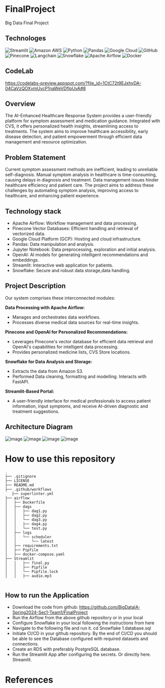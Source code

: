 # FinalProject
Big Data Final Project

## Technologes
![Streamlit](https://img.shields.io/badge/Streamlit-FF4B4B?style=for-the-badge&logo=Streamlit&logoColor=white)
![Amazon AWS](https://img.shields.io/badge/Amazon_AWS-FF9900?style=for-the-badge&logo=amazonaws&logoColor=white)
![Python](https://img.shields.io/badge/Python-3776AB?style=for-the-badge&logo=Python&logoColor=white)
![Pandas](https://img.shields.io/badge/Pandas-150458?style=for-the-badge&logo=pandas&logoColor=white)
![Google Cloud](https://img.shields.io/badge/Google_Cloud-4285F4?style=for-the-badge&logo=google-cloud&logoColor=white)
![GitHub](https://img.shields.io/badge/GitHub-100000?style=for-the-badge&logo=github&logoColor=white)
![Pinecone](https://img.shields.io/badge/Pinecone-<COLOR_CODE>?style=for-the-badge&logoColor=white)
![Langchain](https://img.shields.io/badge/Langchain-<COLOR_CODE>?style=for-the-badge&logoColor=white)
![Snowflake](https://img.shields.io/badge/Snowflake-29B5E8?style=for-the-badge&logo=Snowflake&logoColor=white)
![Apache Airflow](https://img.shields.io/badge/Apache_Airflow-017CEE?style=for-the-badge&logo=ApacheAirflow&logoColor=white)
![Docker](https://img.shields.io/badge/Docker-2496ED?style=for-the-badge&logo=Docker&logoColor=white)

## CodeLab 
https://codelabs-preview.appspot.com/?file_id=1CtC72t9EJxhyDA-04CaVzQOXvmUvcP1naWeVDfIpUyA#8
## Overview
The AI-Enhanced Healthcare Response System provides a user-friendly platform for symptom assessment and medication guidance. Integrated with CVS, it offers personalized health insights, streamlining access to treatments. The system aims to improve healthcare accessibility, early disease detection, and patient empowerment through efficient data management and resource optimization.

## Problem Statement
Current symptom assessment methods are inefficient, leading to unreliable self-diagnosis. Manual symptom analysis in healthcare is time-consuming, causing delays in diagnosis and treatment. Data management issues hinder healthcare efficiency and patient care. The project aims to address these challenges by automating symptom analysis, improving access to healthcare, and enhancing patient experience.

## Technology stack
- Apache Airflow: Workflow management and data processing.
- Pinecone Vector Databases: Efficient handling and retrieval of vectorized data.
- Google Cloud Platform (GCP): Hosting and cloud infrastructure.
- Pandas: Data manipulation and analysis.
- Jupyter Notebook: Data preprocessing, exploration and initial analysis.
- OpenAI: AI models for generating intelligent recommendations and embeddings.
- Streamlit: Interactive web application for patients.
- Snowflake: Secure and robust data storage,data handling.

## Project Description
Our system comprises these interconnected modules:

**Data Processing with Apache Airflow:**
- Manages and orchestrates data workflows.
- Processes diverse medical data sources for real-time insights.

**Pinecone and OpenAI for Personalized Recommendations:**
- Leverages Pinecone's vector database for efficient data retrieval and OpenAI's capabilities for intelligent data processing.
- Provides personalized medicine lists, CVS Store locations.
  
**Snowflake for Data Analysis and Storage:**
- Extracts the data from Amazon S3.
- Performed Data cleaning, formatting and modelling. Interacts with FastAPI.

**Streamlit-Based Portal:**
- A user-friendly interface for medical professionals to access patient information, input symptoms, and receive AI-driven diagnostic and treatment suggestions.

## Architecture Diagram
![image](https://github.com/BigDataIA-Spring2024-Sec1-Team1/FinalProject/blob/main/Architecture%20Diagram.png)
![image](https://github.com/BigDataIA-Spring2024-Sec1-Team1/FinalProject/blob/main/dag1.png)
![image](https://github.com/BigDataIA-Spring2024-Sec1-Team1/FinalProject/blob/main/dag2.png)
![image](https://github.com/BigDataIA-Spring2024-Sec1-Team1/FinalProject/blob/main/architecture_diagram.png)

# How to use this repository

```plaintext
.
├── .gitignore
├── LICENSE
├── README.md
├── .github/workflows
   ├── superlinter.yml
├── airflow
│   ├── Dockerfile
│   ├── dags
│   │   ├── dag1.py
│   │   ├── dag2.py
│   │   └── dag3.py
│   │   ├── dag4.py
│   │   └── test.py
│   ├── logs
│   │   └── scheduler
│   │       └── latest
│   ├── requirements.txt
│   ├── Pipfile
│   ├── docker-compose.yaml
├── Streamlit
│   │   ├── final.py
│   │   ├── Pipfile
│   │   └── Pipfile.lock
│   │   ├── audio.mp3


```

## How to run the Application

- Download the code from github: https://github.com/BigDataIA-Spring2024-Sec1-Team1/FinalProject
- Run the Airflow from the above github repository or in your local
- Configure Snowflake in your local following the instructions from here
- Navigate to the following file and run it.
cd Snowflake 1.database.sql
- Initiate CI/CD in your github repository. By the end of CI/CD you should be able to see the Database configured with required datasets and connections.
- Create an RDS with preferably PostgreSQL database.
- Run the Streamlit App after configuring the secrets. Or directly here. Streamlit.


# References








